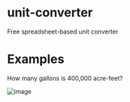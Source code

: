 # unit-converter
Free spreadsheet-based unit converter

# Examples
How many gallons is 400,000 acre-feet?

![image](https://user-images.githubusercontent.com/35272876/211878786-2f9b65a3-0759-433f-a009-2f6341386fae.png)
